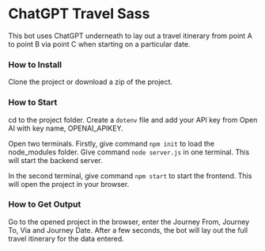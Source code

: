 # ChatGPT Travel Sass

This bot uses ChatGPT underneath to lay out a travel itinerary from point A to point B via point C when starting on a particular date.

### How to Install

Clone the project or download a zip of the project.

### How to Start

cd to the project folder. Create a `dotenv` file and add your API key from Open AI with key name, OPENAI_APIKEY.

Open two terminals. Firstly, give command `npm init` to load the node_modules folder. Give command `node server.js` in one terminal. This will start the backend server.

In the second terminal, give command `npm start` to start the frontend. This will open the project in your browser.

### How to Get Output

Go to the opened project in the browser, enter the Journey From, Journey To, Via and Journey Date. After a few seconds, the bot will lay out the full travel itinerary for the data entered.


